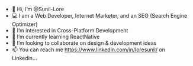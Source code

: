 - 👋 Hi, I’m @Sunil-Lore
- :computer: I am a Web Developer, Internet Marketer, and an SEO (Search Engine Optimizer)
- 👀 I’m interested in Cross-Platform Development
- 🌱 I’m currently learning ReactNative
- 💞️ I’m looking to collaborate on design & development ideas
- 📫 You can reach me https://www.linkedin.com/in/loresunil/ on Linkedin...

<!---
Sunil-Lore/Sunil-Lore is a ✨ special ✨ repository because its `README.md` (this file) appears on your GitHub profile.
You can click the Preview link to take a look at your changes.
--->
